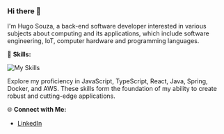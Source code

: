 ### Hi there 👋

I'm Hugo Souza, a back-end software developer interested in various subjects about computing and its applications, which include software engineering, IoT, computer hardware and programming languages.

🚀 **Skills:**

![My Skills](https://skillicons.dev/icons?i=js,ts,react,java,spring,docker,aws)

Explore my proficiency in JavaScript, TypeScript, React, Java, Spring, Docker, and AWS. These skills form the foundation of my ability to create robust and cutting-edge applications.

🌐 **Connect with Me:**
- [LinkedIn](https://www.linkedin.com/in/hugosrc)
